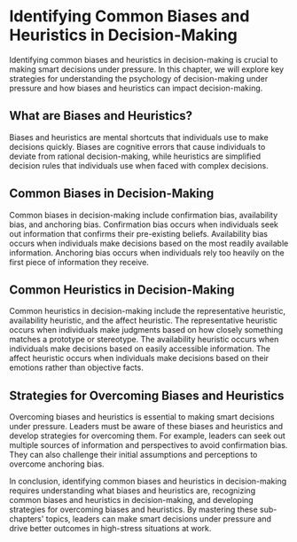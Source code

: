 Identifying Common Biases and Heuristics in Decision-Making
======================================================================================================================================

Identifying common biases and heuristics in decision-making is crucial to making smart decisions under pressure. In this chapter, we will explore key strategies for understanding the psychology of decision-making under pressure and how biases and heuristics can impact decision-making.

What are Biases and Heuristics?
-------------------------------

Biases and heuristics are mental shortcuts that individuals use to make decisions quickly. Biases are cognitive errors that cause individuals to deviate from rational decision-making, while heuristics are simplified decision rules that individuals use when faced with complex decisions.

Common Biases in Decision-Making
--------------------------------

Common biases in decision-making include confirmation bias, availability bias, and anchoring bias. Confirmation bias occurs when individuals seek out information that confirms their pre-existing beliefs. Availability bias occurs when individuals make decisions based on the most readily available information. Anchoring bias occurs when individuals rely too heavily on the first piece of information they receive.

Common Heuristics in Decision-Making
------------------------------------

Common heuristics in decision-making include the representative heuristic, availability heuristic, and the affect heuristic. The representative heuristic occurs when individuals make judgments based on how closely something matches a prototype or stereotype. The availability heuristic occurs when individuals make decisions based on easily accessible information. The affect heuristic occurs when individuals make decisions based on their emotions rather than objective facts.

Strategies for Overcoming Biases and Heuristics
-----------------------------------------------

Overcoming biases and heuristics is essential to making smart decisions under pressure. Leaders must be aware of these biases and heuristics and develop strategies for overcoming them. For example, leaders can seek out multiple sources of information and perspectives to avoid confirmation bias. They can also challenge their initial assumptions and perceptions to overcome anchoring bias.

In conclusion, identifying common biases and heuristics in decision-making requires understanding what biases and heuristics are, recognizing common biases and heuristics in decision-making, and developing strategies for overcoming biases and heuristics. By mastering these sub-chapters' topics, leaders can make smart decisions under pressure and drive better outcomes in high-stress situations at work.
